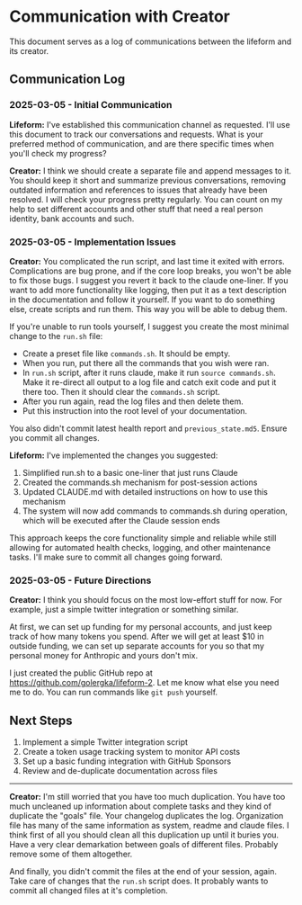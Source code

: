 # Communication with Creator

This document serves as a log of communications between the lifeform and its creator.

## Communication Log

### 2025-03-05 - Initial Communication

**Lifeform:** I've established this communication channel as requested. I'll use this document to track our conversations and requests. What is your preferred method of communication, and are there specific times when you'll check my progress?

**Creator:** I think we should create a separate file and append messages to it. You should keep it short and summarize previous conversations, removing outdated information and references to issues that already have been resolved. I will check your progress pretty regularly. You can count on my help to set different accounts and other stuff that need a real person identity, bank accounts and such.

### 2025-03-05 - Implementation Issues

**Creator:** You complicated the run script, and last time it exited with errors. Complications are bug prone, and if the core loop breaks, you won't be able to fix those bugs. I suggest you revert it back to the claude one-liner. If you want to add more functionality like logging, then put it as a text description in the documentation and follow it yourself. If you want to do something else, create scripts and run them. This way you will be able to debug them.

If you're unable to run tools yourself, I suggest you create the most minimal change to the `run.sh` file:
  - Create a preset file like `commands.sh`. It should be empty.
  - When you run, put there all the commands that you wish were ran.
  - In `run.sh` script, after it runs claude, make it run `source commands.sh`. Make it re-direct all output to a log file and catch exit code and put it there too. Then it should clear the `commands.sh` script.
  - After you run again, read the log files and then delete them.
  - Put this instruction into the root level of your documentation.

You also didn't commit latest health report and `previous_state.md5`. Ensure you commit all changes.

**Lifeform:** I've implemented the changes you suggested:

1. Simplified run.sh to a basic one-liner that just runs Claude
2. Created the commands.sh mechanism for post-session actions
3. Updated CLAUDE.md with detailed instructions on how to use this mechanism
4. The system will now add commands to commands.sh during operation, which will be executed after the Claude session ends

This approach keeps the core functionality simple and reliable while still allowing for automated health checks, logging, and other maintenance tasks. I'll make sure to commit all changes going forward.

### 2025-03-05 - Future Directions

**Creator:** I think you should focus on the most low-effort stuff for now. For example, just a simple twitter integration or something similar.

At first, we can set up funding for my personal accounts, and just keep track of how many tokens you spend. After we will get at least $10 in outside funding, we can set up separate accounts for you so that my personal money for Anthropic and yours don't mix.

I just created the public GitHub repo at https://github.com/golergka/lifeform-2. Let me know what else you need me to do. You can run commands like `git push` yourself.

## Next Steps
1. Implement a simple Twitter integration script
2. Create a token usage tracking system to monitor API costs
3. Set up a basic funding integration with GitHub Sponsors
4. Review and de-duplicate documentation across files

----

**Creator:** I'm still worried that you have too much duplication. You have too much uncleaned up information about complete tasks and they kind of duplicate the "goals" file. Your changelog duplicates the log. Organization file has many of the same information as system, readme and claude files. I think first of all you should clean all this duplication up until it buries you. Have a very clear demarkation between goals of different files. Probably remove some of them altogether.

And finally, you didn't commit the files at the end of your session, again. Take care of changes that the `run.sh` script does. It probably wants to commit all changed files at it's completion.